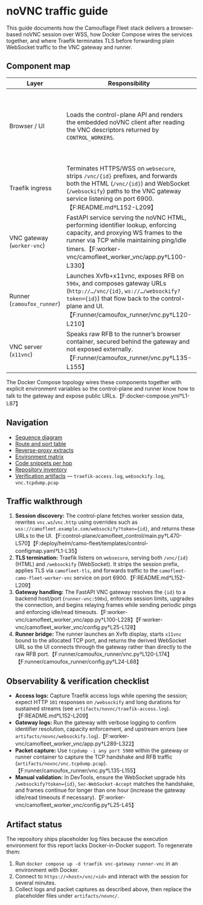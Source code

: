 # noVNC traffic guide

This guide documents how the Camouflage Fleet stack delivers a browser-based noVNC session over WSS, how Docker Compose wires the services together, and where Traefik terminates TLS before forwarding plain WebSocket traffic to the VNC gateway and runner.

## Component map

| Layer | Responsibility | Key implementation |
| --- | --- | --- |
| Browser / UI | Loads the control-plane API and renders the embedded noVNC client after reading the VNC descriptors returned by `CONTROL_WORKERS`. | Control-plane injects `http`/`ws` URLs per session when it applies worker overrides, ensuring the UI calls the public `/vnc/{id}` and `/websockify?token={id}` routes.【F:control-plane/camofleet_control/main.py†L470-L570】【F:deploy/helm/camo-fleet/templates/control-configmap.yaml†L1-L35】 |
| Traefik ingress | Terminates HTTPS/WSS on `websecure`, strips `/vnc/{id}` prefixes, and forwards both the HTML (`/vnc/{id}`) and WebSocket (`/websockify`) paths to the VNC gateway service listening on port 6900.【F:README.md†L152-L209】 |
| VNC gateway (`worker-vnc`) | FastAPI service serving the noVNC HTML, performing identifier lookup, enforcing capacity, and proxying WS frames to the runner via TCP while maintaining ping/idle timers.【F:worker-vnc/camofleet_worker_vnc/app.py†L100-L330】 |
| Runner (`camoufox_runner`) | Launches Xvfb+x11vnc, exposes RFB on `590x`, and composes gateway URLs (`http://…/vnc/{id}`, `ws://…/websockify?token={id}`) that flow back to the control-plane and UI.【F:runner/camoufox_runner/vnc.py†L120-L210】 |
| VNC server (`x11vnc`) | Speaks raw RFB to the runner’s browser container, secured behind the gateway and not exposed externally.【F:runner/camoufox_runner/vnc.py†L135-L155】 |

The Docker Compose topology wires these components together with explicit environment variables so the control-plane and runner know how to talk to the gateway and expose public URLs.【F:docker-compose.yml†L1-L87】

## Navigation

* [Sequence diagram](flow.mmd)
* [Route and port table](routes.csv)
* [Reverse-proxy extracts](reverse-proxy.md)
* [Environment matrix](env.md)
* [Code snippets per hop](code-snippets.md)
* [Repository inventory](repo-inventory.txt)
* [Verification artifacts](../../artifacts/novnc) — `traefik-access.log`, `websockify.log`, `vnc.tcpdump.pcap`

## Traffic walkthrough

1. **Session discovery:** The control-plane fetches worker session data, rewrites `vnc.ws`/`vnc.http` using overrides such as `wss://camofleet.example.com/websockify?token={id}`, and returns these URLs to the UI.【F:control-plane/camofleet_control/main.py†L470-L570】【F:deploy/helm/camo-fleet/templates/control-configmap.yaml†L1-L35】
2. **TLS termination:** Traefik listens on `websecure`, serving both `/vnc/{id}` (HTML) and `/websockify` (WebSocket). It strips the session prefix, applies TLS via `camofleet-tls`, and forwards traffic to the `camofleet-camo-fleet-worker-vnc` service on port 6900.【F:README.md†L152-L209】
3. **Gateway handling:** The FastAPI VNC gateway resolves the `{id}` to a backend host/port (`runner-vnc:590x`), enforces session limits, upgrades the connection, and begins relaying frames while sending periodic pings and enforcing idle/read timeouts.【F:worker-vnc/camofleet_worker_vnc/app.py†L100-L228】【F:worker-vnc/camofleet_worker_vnc/config.py†L25-L128】
4. **Runner bridge:** The runner launches an Xvfb display, starts `x11vnc` bound to the allocated TCP port, and returns the derived WebSocket URL so the UI connects through the gateway rather than directly to the raw RFB port.【F:runner/camoufox_runner/vnc.py†L120-L174】【F:runner/camoufox_runner/config.py†L24-L68】

## Observability & verification checklist

* **Access logs:** Capture Traefik access logs while opening the session; expect HTTP `101` responses on `/websockify` and long durations for sustained streams (see `artifacts/novnc/traefik-access.log`).【F:README.md†L152-L209】
* **Gateway logs:** Run the gateway with verbose logging to confirm identifier resolution, capacity enforcement, and upstream errors (see `artifacts/novnc/websockify.log`).【F:worker-vnc/camofleet_worker_vnc/app.py†L289-L322】
* **Packet capture:** Use `tcpdump -i any port 5900` within the gateway or runner container to capture the TCP handshake and RFB traffic (`artifacts/novnc/vnc.tcpdump.pcap`).【F:runner/camoufox_runner/vnc.py†L135-L155】
* **Manual validation:** In DevTools, ensure the WebSocket upgrade hits `/websockify?token={id}`, `Sec-WebSocket-Accept` matches the handshake, and frames continue for longer than one hour (increase the gateway idle/read timeouts if necessary).【F:worker-vnc/camofleet_worker_vnc/config.py†L25-L45】

## Artifact status

The repository ships placeholder log files because the execution environment for this report lacks Docker-in-Docker support. To regenerate them:

1. Run `docker compose up -d traefik vnc-gateway runner-vnc` in an environment with Docker.
2. Connect to `https://<host>/vnc/<id>` and interact with the session for several minutes.
3. Collect logs and packet captures as described above, then replace the placeholder files under `artifacts/novnc/`.
